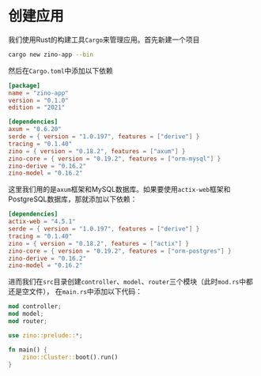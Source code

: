 # 创建应用

我们使用Rust的构建工具`Cargo`来管理应用。首先新建一个项目
```bash
cargo new zino-app --bin
```
然后在`Cargo.toml`中添加以下依赖
```toml
[package]
name = "zino-app"
version = "0.1.0"
edition = "2021"

[dependencies]
axum = "0.6.20"
serde = { version = "1.0.197", features = ["derive"] }
tracing = "0.1.40"
zino = { version = "0.18.2", features = ["axum"] }
zino-core = { version = "0.19.2", features = ["orm-mysql"] }
zino-derive = "0.16.2"
zino-model = "0.16.2"
```
这里我们用的是`axum`框架和MySQL数据库。如果要使用`actix-web`框架和PostgreSQL数据库，那就添加以下依赖：
```toml
[dependencies]
actix-web = "4.5.1"
serde = { version = "1.0.197", features = ["derive"] }
tracing = "0.1.40"
zino = { version = "0.18.2", features = ["actix"] }
zino-core = { version = "0.19.2", features = ["orm-postgres"] }
zino-derive = "0.16.2"
zino-model = "0.16.2"
```
进而我们在`src`目录创建`controller`、`model`、`router`三个模块（此时`mod.rs`中都还是空文件），
在`main.rs`中添加以下代码：
```rust
mod controller;
mod model;
mod router;

use zino::prelude::*;

fn main() {
    zino::Cluster::boot().run()
}
```